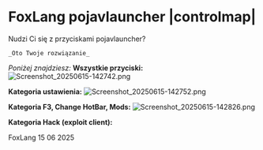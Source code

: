 # FoxLang pojavlauncher |controlmap|

Nudzi Ci się z przyciskami pojavlauncher?

    _Oto Twoje rozwiązanie_

 _Poniżej znajdziesz:_
**Wszystkie przyciski:**
![Screenshot_20250615-142742.png](https://github.com/user-attachments/assets/3f5ec207-80ff-4f01-9af1-a96c338e9740)

**Kategoria ustawienia:**
![Screenshot_20250615-142752.png](https://github.com/user-attachments/assets/b5c4c042-7e07-4a15-8bf9-8220bb301881)

**Kategoria F3, Change HotBar, Mods:**
![Screenshot_20250615-142826.png](https://github.com/user-attachments/assets/cbd01f9a-aefa-4c27-8a5c-f235d8c46d53)

**Kategoria Hack (exploit client):**
 
 
 
 
 
 
 
 
 
 
 
FoxLang 15 06 2025